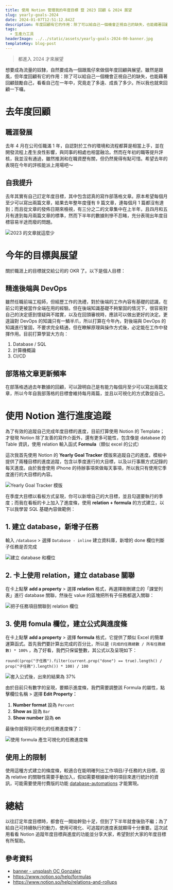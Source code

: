 ```yaml
---
title: 使用 Notion 管理我的年度目標 暨 2023 回顧 & 2024 展望
slug: yearly-goals-2024
date: 2024-01-07T12:51:12.842Z
description: 年度回顧有它的作用：除了可以給自己一個機會正視自己的缺失，也能藉著回顧鼓勵自己，看看自己在一年中，究竟走了多遠、成長了多少。所以我也就來回顧一下囉。
tags:
  - 生產力工具
headerImage: ../../static/assets/yearly-goals-2024-00-banner.jpg
templateKey: blog-post
---
```



> 都進入 2024 才來展望

想要成為流量的奴隸，自然要成為一個跟風仔來做個年度回顧與展望。雖然是跟風，但年度回顧有它的作用：除了可以給自己一個機會正視自己的缺失，也能藉著回顧鼓勵自己，看看自己在一年中，究竟走了多遠、成長了多少。所以我也就來回顧一下囉。

# 去年度回顧

## 職涯發展

去年 4 月在公司任職滿 1 年，自認對於工作的環境和流程都算是相當上手，並在開發流程上產生良性影響，與同事的相處也相當融洽。然而在年初的職等提升評核，我並沒有通過，雖然推測和在職資歷有關，但仍然覺得有點可惜。希望去年的表現在今年的評核能派上用場吧～

## 自我提升

去年其實有自己訂定年度目標，其中包含認真的寫作部落格文章。原本希望每個月至少可以寫出兩篇文章，結果去年整年度僅有 9 篇文章，連每個月 1 篇都沒有達到；而且從文章的發佈日期來檢視，有三分之二的文章集中在上半年，且四月和五月有達到每月兩篇文章的標準，然而下半年的數據則慘不忍睹，充分表現出年度目標容易半途而廢的問題。

![2023 的文章就這麼少](../../static/assets/yearly-goals-2024-01.png "2023 的文章就這麼少")

# 今年的目標與展望

關於職涯上的目標就交給公司的 OKR 了。以下是個人目標：

## 精進後端與 DevOps

雖然任職前端工程師，但經歷工作的洗禮，對於後端的工作內容有基礎的認識，在前公司更被當作全端在用的經驗。但在後端知識基礎不夠鞏固的情況下，很容易對自己的決定感到懷疑與不踏實，以及在回頭審視時，應該可以做出更好的決定。更遑論對 DevOps 的知識只有一鱗半爪，所以打算在今年內，對後端與 DevOps 的知識進行鞏固，不要求完全精通，但在瞭解原理與操作方式後，必定能在工作中發揮作用。目前打算學習大方向：

1. Database / SQL
2. 計算機概論
3. CI/CD

## 部落格文章更新頻率

在部落格透過去年數據的回顧，可以證明自己是有能力每個月至少可以寫出兩篇文章，所以今年自我部落格的目標會維持每月兩篇，並且以可視化的方式敦促自己。

# 使用 Notion 進行進度追蹤

為了有效的追蹤自己完成年度目標的進度，目前打算使用 Notion 的 Template；才發現 Notion 除了友善的寫作介面外，還有更多可能性，包含像是 database 的 Table 資訊，使用 relation 輸入函式 **Formula**（類似 excel 的公式）

這次我首先使用 Notion 的 **Yearly Goal Tracker** 模版來追蹤自己的進度。模板中提供了兩種目標的進度追蹤，包含以季度進行的大目標，以及以行事曆方式記錄的每天進度。由於我會使用 iPhone 的待辦事項來做每天事項，所以我只有使用它季度進行的大目標的內容。

![Yearly Goal Tracker 模版](../../static/assets/yearly-goals-2024-02.png "Yearly Goal Tracker 模版")

在季度大目標以看板方式呈現，你可以新增自己的大目標，並且勾選要執行的季度；而我在看板的卡上加入了進度條，使用 **relation + formula** 的方式建立，以下以我學習 SQL 基礎內容做範例：

## 1. 建立 database，新增子任務

輸入 `/database` > 選擇 `Database - inline` 建立資料庫，新增的 done 欄位判斷子任務是否完成

![建立 database 和欄位](../../static/assets/yearly-goals-2024-03.png "建立 database 和欄位")

## 2. 卡上使用 relation，建立 database 關聯

在卡上點擊 **add a property** > 選擇 **relation** 格式，再選擇剛刪建立的「課堂列表」進行 database 關聯，然後在 value 的區塊把所有子任務都選入關聯：

![把子任務項目關聯到 relation 欄位](../../static/assets/yearly-goals-2024-04.gif "把子任務項目關聯到 relation 欄位")

## 3. 使用 fomula 欄位，建立公式與進度條

在卡上點擊 **add a property** > 選擇 **formula** 格式，它提供了類似 Excel 的簡單運算函式。首先我們要計算出完成的百分比，所以是 `(完成的任務總數 / 所有任務總數) * 100%` ，為了好看，我們只保留整數，其公式以及呈現如下：

```tsx
round((prop("子任務").filter(current.prop("done") == true).length() / prop("子任務").length()) * 100) / 100
```

![套入公式後，出來的結果為 37%](../../static/assets/yearly-goals-2024-05.png "套入公式後，出來的結果為 37%")

由於目前只有數字的呈現，要顯示進度條，我們需要調整該 Formula 的屬性，點擊欄位名稱 > 選擇 **Edit Property：**

1. **Number format** 設為 `Percent`
2. **Show as** 設為 `Bar`
3. **Show number** 設為 **on**

最後你就得到可視化的任務進度條了：

![使用 formula 產生可視化的任務進度條](../../static/assets/yearly-goals-2024-06.png "使用 formula 產生可視化的任務進度條")

## 使用上的限制

使用這種方式建立的條度條，較適合在能明確列出工作項目/子任務的大目標，因為 relative 的關聯性需要手動加入，假如需要根據新增的項目來進行統計的資訊，可能需要使用付費版的功能 [database-automations](https://www.notion.so/help/database-automations) 才能實現。

# 總結

以往訂定年度目標時，都會在一開始幹勁十足，但到了下半年就會後勁不繼；為了給自己可持續執行的動力，使用可視化、可追蹤的進度表就顯得十分重要。這次試用看看 Notion 追蹤年度目標與進度的功能並分享大家，希望對於大家的年度目標有所幫助。

## 參考資料

* [banner - unsplash OC Gonzalez](https://unsplash.com/photos/silhouette-of-plant-during-sunset-xg8z_KhSorQ)
* <https://www.notion.so/help/formulas>
* <https://www.notion.so/help/relations-and-rollups>
